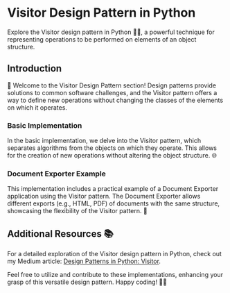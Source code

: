 # Visitor Design Pattern in Python

Explore the Visitor design pattern in Python 🚶‍♂️, a powerful technique for representing operations to be performed on elements of an object structure.

## Introduction

👋 Welcome to the Visitor Design Pattern section! Design patterns provide solutions to common software challenges, and the Visitor pattern offers a way to define new operations without changing the classes of the elements on which it operates.

### Basic Implementation

In the basic implementation, we delve into the Visitor pattern, which separates algorithms from the objects on which they operate. This allows for the creation of new operations without altering the object structure. 🌐

### Document Exporter Example

This implementation includes a practical example of a Document Exporter application using the Visitor pattern. The Document Exporter allows different exports (e.g., HTML, PDF) of documents with the same structure, showcasing the flexibility of the Visitor pattern. 📄

## Additional Resources 📚

For a detailed exploration of the Visitor design pattern in Python, check out my Medium article: [Design Patterns in Python: Visitor](https://medium.com/@amirm.lavasani/design-patterns-in-python-visitor-f20085b35d8b).

Feel free to utilize and contribute to these implementations, enhancing your grasp of this versatile design pattern. Happy coding! 🧑‍💻
